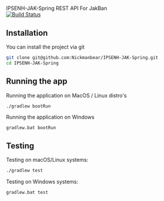 # 
IPSENH-JAK-Spring 
REST API For JakBan  
[![Build Status](https://travis-ci.com/Nickmanbear/IPSENH-JAK-Spring.svg?branch=master)](https://travis-ci.com/Nickmanbear/IPSENH-JAK-Spring)

## Installation
You can install the project via git    
```bash
git clone git@github.com:Nickmanbear/IPSENH-JAK-Spring.git
cd IPSENH-JAK-Spring 
```


## Running the app

Running the application on MacOS / Linux distro's
```bash
./gradlew bootRun
```

Running the application on Windows  
```batch
gradlew.bat bootRun
```

## Testing
Testing on macOS/Linux systems:  
```bash
./gradlew test
```

Testing on Windows systems:  
```batch
gradlew.bat test
```
